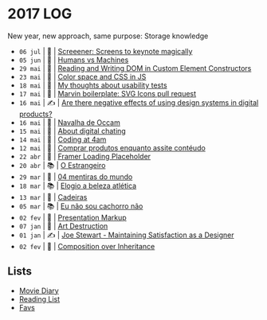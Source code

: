 # 2017 LOG

New year, new approach, same purpose: Storage knowledge

- `06 jul` | 🚀 | [Screeener: Screens to keynote magically](https://zehfernandes.github.io/screeener/)
- `05 jun` | 👻 | [Humans vs Machines](https://www.dropbox.com/sh/odjukrf2zecry7e/AAAgq3MwVHMfUgQMx_YyIt1ga?dl=0)
- `29 mai` | 💎 | [Reading and Writing DOM in Custom Element Constructors](https://slack-files.com/T03PF4L4C-F5L02PUPR-dba68f695a)
- `23 mai` | 💎 | [Color space and CSS in JS](2017/2017-05-23.md)
- `18 mai` | 📃 | [My thoughts about usability tests](2017/2017-05-18.md)
- `17 mai` | 🚀 | [Marvin boilerplate: SVG Icons pull request](https://github.com/workco/marvin/pull/18)
- `16 mai` | ✍️ | [Are there negative effects of using design systems in digital products?](2017/2017-05-16.md)
- `16 mai` | 👻 | [Navalha de Occam](https://www.dropbox.com/sh/rq9ob7wycknjzjn/AACDncYR-gfhvRrVMGW7ESUAa?dl=0)
- `15 mai` | 📃 | [About digital chating](2017/2017-05-15.md)
- `14 mai` | 📃 | [Coding at 4am](2017/2017-05-14.md)
- `12 mai` | 🦄 | [Comprar produtos enquanto assite contéudo](2017/2017-05-12.md)
- `22 abr` | 🚀 | [Framer Loading Placeholder](https://github.com/zehfernandes/framer-loadingplaceholder/)
- `20 abr` | 📚 | [O Estrangeiro](2017/2017-04-20.md)
- `29 mar` | 👻 | [04 mentiras do mundo](https://www.dropbox.com/sh/whyfi6o061qbayv/AACX-3SCNWMmks_Tk_xTfcG_a?dl=0)
- `18 mar` | 📚 | [Elogio a beleza atlética](2017/2017-03-18.md)
- `13 mar` | 👻 | [Cadeiras](https://www.dropbox.com/sh/gbnxxpkt04c9gf5/AAAtwT0e_MKeW75gjeY2Jybaa?dl=0)
- `05 mar` | 📚 | [Eu não sou cachorro não](2017/2017-03-05.md)
- `02 fev` | 🦄 | [Presentation Markup](2017/2017-02-15.md)
- `07 jan` | 👻 | [Art Destruction](https://www.dropbox.com/sh/19qlcerdhmj9yx1/AACZDGs1LNlcZ32qy7-GPEy2a?dl=0)
- `01 jan` | ✍️ | [Joe Stewart - Maintaining Satisfaction as a Designer](2017/2017-01-07.md)
- `02 fev` | 💎 | [Composition over Inheritance](2017/2017-01-05.md)

## Lists

- [Movie Diary](https://letterboxd.com/zehfernandes/films/diary/)
- [Reading List](2017/books.md)
- [Favs](2017/favs.md)
